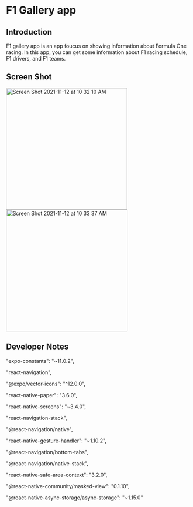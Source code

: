 
# F1 Gallery app

## Introduction

F1 gallery app is an app foucus on showing information about Formula One racing.
In this app, you can get some information about F1 racing schedule, F1 drivers, and F1 teams.



## Screen Shot

<img width="331" alt="Screen Shot 2021-11-12 at 10 32 10 AM" src="https://user-images.githubusercontent.com/56251687/141492454-990078ee-10c4-4edd-ba93-8917121de228.png">

<img width="332" alt="Screen Shot 2021-11-12 at 10 33 37 AM" src="https://user-images.githubusercontent.com/56251687/141492579-42a03c4f-e0e5-4092-a8bc-a71650315cbf.png">

## Developer Notes
"expo-constants": "~11.0.2",

"react-navigation",

"@expo/vector-icons": "^12.0.0",

"react-native-paper": "3.6.0",

"react-native-screens": "~3.4.0",

"react-navigation-stack",

"@react-navigation/native",

"react-native-gesture-handler": "~1.10.2",

"@react-navigation/bottom-tabs",

"@react-navigation/native-stack",

"react-native-safe-area-context": "3.2.0",

"@react-native-community/masked-view": "0.1.10",

"@react-native-async-storage/async-storage": "~1.15.0"
